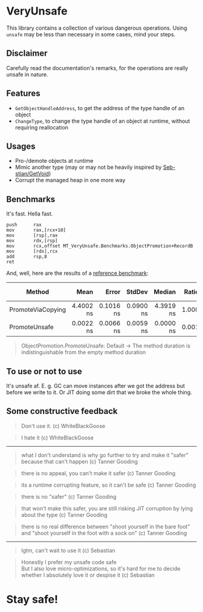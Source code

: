 # VeryUnsafe
This library contains a collection of various dangerous operations. Using `unsafe` may be less than necessary in some cases, mind your steps.

## Disclaimer
Carefully read the documentation's remarks, for the operations are really unsafe in nature.

## Features
- `GetObjectHandleAddress`, to get the address of the type handle of an object
- `ChangeType`, to change the type handle of an object at runtime, without requiring reallocation

## Usages
- Pro-/demote objects at runtime
- Mimic another type (may or may not be heavily inspired by [Seb-stian/GetVoid](https://github.com/Seb-stian/GetVoid))
- Corrupt the managed heap in one more way

## Benchmarks
It's fast. Hella fast.
```assembly
push      rax
mov       rax,[rcx+10]
mov       [rsp],rax
mov       rdx,[rsp]
mov       rcx,offset MT_VeryUnsafe.Benchmarks.ObjectPromotion+RecordB
mov       [rdx],rcx
add       rsp,8
ret
```

And, well, here are the results of a [reference benchmark](VeryUnsafe.Benchmarks/ObjectPromotion.cs):

|            Method |      Mean |     Error |    StdDev |    Median | Ratio |  Gen 0 | Code Size | Allocated |
|------------------ |----------:|----------:|----------:|----------:|------:|-------:|----------:|----------:|
| PromoteViaCopying | 4.4002 ns | 0.1016 ns | 0.0900 ns | 4.3919 ns | 1.000 | 0.0057 |      54 B |      24 B |
|     PromoteUnsafe | 0.0022 ns | 0.0066 ns | 0.0059 ns | 0.0000 ns | 0.001 |      - |      31 B |         - |
> ObjectPromotion.PromoteUnsafe: Default -> The method duration is indistinguishable from the empty method duration

## To use or not to use
It's unsafe af. E. g. GC can move instances after we got the address but before we write to it. Or JIT doing some dirt that we broke the whole thing.

## Some constructive feedback

> Don't use it. (c) WhiteBlackGoose

> I hate it (c) WhiteBlackGoose

<hr>

> what I don't understand is why go further to try and make it "safer"
because that can't happen (c) Tanner Gooding

> there is no appeal, you can't make it safer (c) Tanner Gooding

> its a runtime corrupting feature, so it can't be safe  (c) Tanner Gooding

> there is no "safer" (c) Tanner Gooding

> that won't make this safer, you are still risking JIT corruption by lying about the type (c) Tanner Gooding

> there is no real difference between "shoot yourself in the bare foot" and "shoot yourself in the foot with a sock on" (c) Tanner Gooding

<hr>

> lgtm, can't wait to use it (c) Sebastian

> Honestly I prefer my unsafe code safe<br>
> But I also love micro-optimizations, so it's hard for me to decide whether I absolutely love it or despise it (c) Sebastian


# Stay safe!
